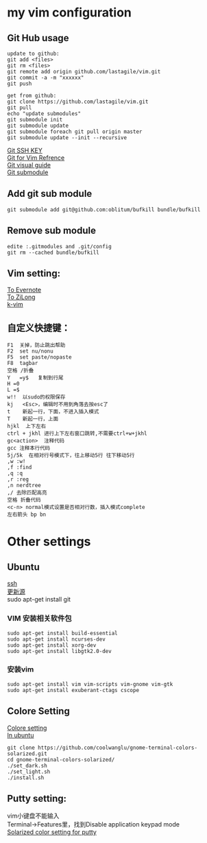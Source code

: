 my vim configuration
===================================



Git Hub usage
----------------------------------

    update to github:
    git add <files>
    git rm <files>
    git remote add origin github.com/lastagile/vim.git
    git commit -a -m "xxxxxx"
    git push

    get from github:
    git clone https://github.com/lastagile/vim.git
    git pull
    echo "update submodules"
    git submodule init
    git submodule update
    git submodule foreach git pull origin master
    git submodule update --init --recursive
[Git SSH KEY](http://blog.csdn.net/benw1988/article/details/8492968)<br/>
[Git for Vim Refrence](https://github.com/andyque/dotvim)<br/>
[Git visual guide](http://marklodato.github.io/visual-git-guide/index-en.html)<br/>
[Git submodule](http://chrisjean.com/2009/04/20/git-submodules-adding-using-removing-and-updating)<br/>

Add git sub module
-------------------
    git submodule add git@github.com:oblitum/bufkill bundle/bufkill
Remove sub module
--------------------
    edite :.gitmodules and .git/config
    git rm --cached bundle/bufkill

Vim setting:
----------------------------------

[To Evernote](http://www.evernote.com/shard/s73/sh/b4ee9bb5-34d5-41f2-aad1-cce4a463a01a/649b0610a8598938eac60b1607b2d456)<br />
[To ZiLong](http://zilongshanren.com/blog/2013/01/15/vim-the-killer/)<br/>
[k-vim](https://github.com/wklken/k-vim)<br/>

自定义快捷键：
-----------------------------------
    F1  关掉，防止跳出帮助
    F2  set nu/nonu
    F5  set paste/nopaste
    F8  tagbar
    空格 /折叠
    Y   =y$   复制到行尾
    H =0
    L =$
    w!!  以sudo的权限保存
    kj   <Esc>，编辑时不用到角落去按esc了
    t    新起一行，下面，不进入插入模式
    T    新起一行，上面
    hjkl  上下左右
    ctrl + jkhl 进行上下左右窗口跳转,不需要ctrl+w+jkhl
    gc<action>  注释代码
    gcc 注释本行代码
    5j/5k  在相对行号模式下，往上移动5行 往下移动5行
    ,w :w!
    ,f :find
    ,q :q
    ,r :reg
    ,n nerdtree
    ,/ 去除匹配高亮
    空格 折叠代码
    <c-n> normal模式设置是否相对行数，插入模式complete
    左右箭头 bp bn
    

    

Other settings
===================================
Ubuntu
---------------------------------
[ssh](http://blog.csdn.net/netwalk/article/details/12952051)<br/>
[更新源](http://wiki.ubuntu.org.cn/%E6%BA%90%E5%88%97%E8%A1%A8)<br/>
sudo apt-get install git
### VIM 安装相关软件包
    sudo apt-get install build-essential
    sudo apt-get install ncurses-dev
    sudo apt-get install xorg-dev
    sudo apt-get install libgtk2.0-dev
### 安装vim
    sudo apt-get install vim vim-scripts vim-gnome vim-gtk
    sudo apt-get install exuberant-ctags cscope
    
Colore Setting
---------------------------------------
[Colore setting](http://ethanschoonover.com/solarized)<br/>
[In ubuntu](http://www.lupaworld.com/article-210612-1.html)<br/>

    git clone https://github.com/coolwanglu/gnome-terminal-colors-solarized.git
    cd gnome-terminal-colors-solarized/
    ./set_dark.sh
    ./set_light.sh
    ./install.sh
 
Putty setting:
----------------------------------------
vim小键盘不能输入<br>
Terminal->Features里，找到Disable application keypad mode<br>
[Solarized color setting for putty](https://github.com/brantb?tab=repositories)<br/>

